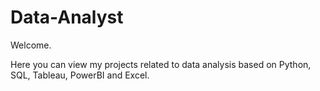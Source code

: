 # Data-Analyst
Welcome.

Here you can view my projects related to data analysis based on Python, SQL, Tableau, PowerBI and Excel. 
